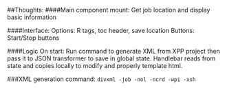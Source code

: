 ##Thoughts:
####Main component mount:
Get job location and display basic information
    
####Interface:
Options: R tags, toc header, save location
Buttons: Start/Stop buttons

####Logic
On start: Run command to generate XML from XPP project then pass it to JSON transformer to save in global state. Handlebar reads from state and copies locally to modify and properly template html.

###XML generation command:
`divxml -job -nol -ncrd -wpi -xsh`
